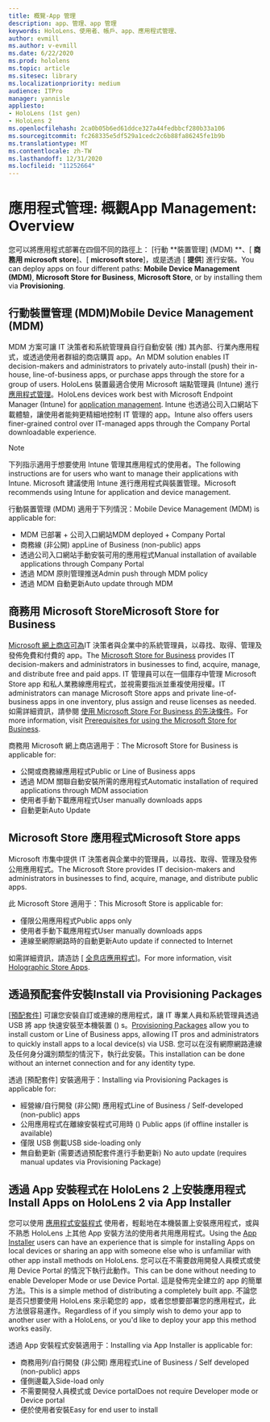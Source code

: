 ```yaml
---
title: 概覽-App 管理
description: app、管理、app 管理
keywords: HoloLens、使用者、帳戶、app、應用程式管理、
author: evmill
ms.author: v-evmill
ms.date: 6/22/2020
ms.prod: hololens
ms.topic: article
ms.sitesec: library
ms.localizationpriority: medium
audience: ITPro
manager: yannisle
appliesto:
- HoloLens (1st gen)
- HoloLens 2
ms.openlocfilehash: 2ca0b05b6ed61ddce327a44fedbbcf280b33a106
ms.sourcegitcommit: fc268335e5df529a1cedc2c6b88fa86245fe1b9b
ms.translationtype: MT
ms.contentlocale: zh-TW
ms.lasthandoff: 12/31/2020
ms.locfileid: "11252664"
---
```

# <span data-ttu-id="9a5d6-104">應用程式管理: 概觀</span><span class="sxs-lookup"><span data-stu-id="9a5d6-104">App Management: Overview</span></span>

<span data-ttu-id="9a5d6-105">您可以將應用程式部署在四個不同的路徑上： [行動 \*\*裝置管理] (MDM) \*\*、[ **商務用 microsoft store**]、[ **microsoft store**]，或是透過 [ **提供**] 進行安裝。</span><span class="sxs-lookup"><span data-stu-id="9a5d6-105">You can deploy apps on four different paths: **Mobile Device Management (MDM)**, **Microsoft Store for Business**, **Microsoft Store**, or by installing them via **Provisioning**.</span></span>

## <span data-ttu-id="9a5d6-106">行動裝置管理 (MDM)</span><span class="sxs-lookup"><span data-stu-id="9a5d6-106">Mobile Device Management (MDM)</span></span>

<span data-ttu-id="9a5d6-107">MDM 方案可讓 IT 決策者和系統管理員自行自動安裝 (推) 其內部、行業內應用程式，或透過使用者群組的商店購買 app。</span><span class="sxs-lookup"><span data-stu-id="9a5d6-107">An MDM solution enables IT decision-makers and administrators to privately auto-install (push) their in-house, line-of-business apps, or purchase apps through the store for a group of users.</span></span> <span data-ttu-id="9a5d6-108">HoloLens 裝置最適合使用 Microsoft 端點管理員 (Intune) 進行 [應用程式管理](app-deploy-intune.md)。</span><span class="sxs-lookup"><span data-stu-id="9a5d6-108">HoloLens devices work best with Microsoft Endpoint Manager (Intune) for [application management](app-deploy-intune.md).</span></span> <span data-ttu-id="9a5d6-109">Intune 也透過公司入口網站下載體驗，讓使用者能夠更精細地控制 IT 管理的 app。</span><span class="sxs-lookup"><span data-stu-id="9a5d6-109">Intune also offers users finer-grained control over IT-managed apps through the Company Portal downloadable experience.</span></span>

> [!NOTE]
> <span data-ttu-id="9a5d6-110">下列指示適用于想要使用 Intune 管理其應用程式的使用者。</span><span class="sxs-lookup"><span data-stu-id="9a5d6-110">The following instructions are for users who want to manage their applications with Intune.</span></span> <span data-ttu-id="9a5d6-111">Microsoft 建議使用 Intune 進行應用程式與裝置管理。</span><span class="sxs-lookup"><span data-stu-id="9a5d6-111">Microsoft recommends using Intune for application and device management.</span></span>

<span data-ttu-id="9a5d6-112">行動裝置管理 (MDM) 適用于下列情況：</span><span class="sxs-lookup"><span data-stu-id="9a5d6-112">Mobile Device Management (MDM) is applicable for:</span></span>

* <span data-ttu-id="9a5d6-113">MDM 已部署 + 公司入口網站</span><span class="sxs-lookup"><span data-stu-id="9a5d6-113">MDM deployed + Company Portal</span></span>
* <span data-ttu-id="9a5d6-114">商務線 (非公開) app</span><span class="sxs-lookup"><span data-stu-id="9a5d6-114">Line of Business (non-public) apps</span></span>
* <span data-ttu-id="9a5d6-115">透過公司入口網站手動安裝可用的應用程式</span><span class="sxs-lookup"><span data-stu-id="9a5d6-115">Manual installation of available applications through Company Portal</span></span>
* <span data-ttu-id="9a5d6-116">透過 MDM 原則管理推送</span><span class="sxs-lookup"><span data-stu-id="9a5d6-116">Admin push through MDM policy</span></span>
* <span data-ttu-id="9a5d6-117">透過 MDM 自動更新</span><span class="sxs-lookup"><span data-stu-id="9a5d6-117">Auto update through MDM</span></span>

## <span data-ttu-id="9a5d6-118">商務用 Microsoft Store</span><span class="sxs-lookup"><span data-stu-id="9a5d6-118">Microsoft Store for Business</span></span>

<span data-ttu-id="9a5d6-119">[Microsoft 網上商店可為](app-deploy-store-business.md)IT 決策者與企業中的系統管理員，以尋找、取得、管理及發佈免費和付費的 app。</span><span class="sxs-lookup"><span data-stu-id="9a5d6-119">The [Microsoft Store for Business](app-deploy-store-business.md) provides IT decision-makers and administrators in businesses to find, acquire, manage, and distribute free and paid apps.</span></span> <span data-ttu-id="9a5d6-120">IT 管理員可以在一個庫存中管理 Microsoft Store app 和私人業務線應用程式，並視需要指派並重複使用授權。</span><span class="sxs-lookup"><span data-stu-id="9a5d6-120">IT administrators can manage Microsoft Store apps and private line-of-business apps in one inventory, plus assign and reuse licenses as needed.</span></span> <span data-ttu-id="9a5d6-121">如需詳細資訊，請參閱 [使用 Microsoft Store For Business 的先決條件](https://docs.microsoft.com/microsoft-store/prerequisites-microsoft-store-for-business)。</span><span class="sxs-lookup"><span data-stu-id="9a5d6-121">For more information, visit [Prerequisites for using the Microsoft Store for Business](https://docs.microsoft.com/microsoft-store/prerequisites-microsoft-store-for-business).</span></span>

<span data-ttu-id="9a5d6-122">商務用 Microsoft 網上商店適用于：</span><span class="sxs-lookup"><span data-stu-id="9a5d6-122">The Microsoft Store for Business is applicable for:</span></span>

* <span data-ttu-id="9a5d6-123">公開或商務線應用程式</span><span class="sxs-lookup"><span data-stu-id="9a5d6-123">Public or Line of Business apps</span></span>
* <span data-ttu-id="9a5d6-124">透過 MDM 關聯自動安裝所需的應用程式</span><span class="sxs-lookup"><span data-stu-id="9a5d6-124">Automatic installation of required applications through MDM association</span></span>
* <span data-ttu-id="9a5d6-125">使用者手動下載應用程式</span><span class="sxs-lookup"><span data-stu-id="9a5d6-125">User manually downloads apps</span></span>
* <span data-ttu-id="9a5d6-126">自動更新</span><span class="sxs-lookup"><span data-stu-id="9a5d6-126">Auto Update</span></span>

## <span data-ttu-id="9a5d6-127">Microsoft Store 應用程式</span><span class="sxs-lookup"><span data-stu-id="9a5d6-127">Microsoft Store apps</span></span>

<span data-ttu-id="9a5d6-128">Microsoft 市集中提供 IT 決策者與企業中的管理員，以尋找、取得、管理及發佈公用應用程式。</span><span class="sxs-lookup"><span data-stu-id="9a5d6-128">The Microsoft Store provides IT decision-makers and administrators in businesses to find, acquire, manage, and distribute public apps.</span></span>

<span data-ttu-id="9a5d6-129">此 Microsoft Store 適用于：</span><span class="sxs-lookup"><span data-stu-id="9a5d6-129">This Microsoft Store is applicable for:</span></span>

* <span data-ttu-id="9a5d6-130">僅限公用應用程式</span><span class="sxs-lookup"><span data-stu-id="9a5d6-130">Public apps only</span></span>
* <span data-ttu-id="9a5d6-131">使用者手動下載應用程式</span><span class="sxs-lookup"><span data-stu-id="9a5d6-131">User manually downloads apps</span></span>
* <span data-ttu-id="9a5d6-132">連線至網際網路時的自動更新</span><span class="sxs-lookup"><span data-stu-id="9a5d6-132">Auto update if connected to Internet</span></span>

<span data-ttu-id="9a5d6-133">如需詳細資訊，請造訪 [ [全息店應用程式](https://docs.microsoft.com/hololens/holographic-store-apps)]。</span><span class="sxs-lookup"><span data-stu-id="9a5d6-133">For more information, visit [Holographic Store Apps](https://docs.microsoft.com/hololens/holographic-store-apps).</span></span>

## <span data-ttu-id="9a5d6-134">透過預配套件安裝</span><span class="sxs-lookup"><span data-stu-id="9a5d6-134">Install via Provisioning Packages</span></span>

<span data-ttu-id="9a5d6-135">[[預配套件](app-deploy-provisioning-package.md)] 可讓您安裝自訂或連線的應用程式，讓 IT 專業人員和系統管理員透過 USB 將 app 快速安裝至本機裝置 () s。</span><span class="sxs-lookup"><span data-stu-id="9a5d6-135">[Provisioning Packages](app-deploy-provisioning-package.md) allow you to install custom or Line of Business apps, allowing IT pros and administrators to quickly install apps to a local device(s) via USB.</span></span> <span data-ttu-id="9a5d6-136">您可以在沒有網際網路連線及任何身分識別類型的情況下，執行此安裝。</span><span class="sxs-lookup"><span data-stu-id="9a5d6-136">This installation can be done without an internet connection and for any identity type.</span></span>

<span data-ttu-id="9a5d6-137">透過 [預配套件] 安裝適用于：</span><span class="sxs-lookup"><span data-stu-id="9a5d6-137">Installing via Provisioning Packages is applicable for:</span></span>

* <span data-ttu-id="9a5d6-138">經營線/自行開發 (非公開) 應用程式</span><span class="sxs-lookup"><span data-stu-id="9a5d6-138">Line of Business / Self-developed (non-public) apps</span></span>
* <span data-ttu-id="9a5d6-139">公用應用程式在離線安裝程式可用時 () </span><span class="sxs-lookup"><span data-stu-id="9a5d6-139">Public apps (if offline installer is available)</span></span>
* <span data-ttu-id="9a5d6-140">僅限 USB 側載</span><span class="sxs-lookup"><span data-stu-id="9a5d6-140">USB side-loading only</span></span>
* <span data-ttu-id="9a5d6-141">無自動更新 (需要透過預配套件進行手動更新) </span><span class="sxs-lookup"><span data-stu-id="9a5d6-141">No auto update (requires manual updates via Provisioning Package)</span></span>

## <span data-ttu-id="9a5d6-142">透過 App 安裝程式在 HoloLens 2 上安裝應用程式</span><span class="sxs-lookup"><span data-stu-id="9a5d6-142">Install Apps on HoloLens 2 via App Installer</span></span>

<span data-ttu-id="9a5d6-143">您可以使用 [應用程式安裝程式](app-deploy-app-installer.md) 使用者，輕鬆地在本機裝置上安裝應用程式，或與不熟悉 HoloLens 上其他 App 安裝方法的使用者共用應用程式。</span><span class="sxs-lookup"><span data-stu-id="9a5d6-143">Using the [App Installer](app-deploy-app-installer.md) users can have an experience that is simple for installing Apps on local devices or sharing an app with someone else who is unfamiliar with other app install methods on HoloLens.</span></span> <span data-ttu-id="9a5d6-144">您可以在不需要啟用開發人員模式或使用 Device Portal 的情況下執行此動作。</span><span class="sxs-lookup"><span data-stu-id="9a5d6-144">This can be done without needing to enable Developer Mode or use Device Portal.</span></span> <span data-ttu-id="9a5d6-145">這是發佈完全建立的 app 的簡單方法。</span><span class="sxs-lookup"><span data-stu-id="9a5d6-145">This is a simple method of distributing a completely built app.</span></span> <span data-ttu-id="9a5d6-146">不論您是否只想要使用 HoloLens 來示範您的 app，或者您想要部署您的應用程式，此方法很容易運作。</span><span class="sxs-lookup"><span data-stu-id="9a5d6-146">Regardless of if you simply wish to demo your app to another user with a HoloLens, or you'd like to deploy your app this method works easily.</span></span>

<span data-ttu-id="9a5d6-147">透過 App 安裝程式安裝適用于：</span><span class="sxs-lookup"><span data-stu-id="9a5d6-147">Installing via App Installer is applicable for:</span></span>

* <span data-ttu-id="9a5d6-148">商務用列/自行開發 (非公開) 應用程式</span><span class="sxs-lookup"><span data-stu-id="9a5d6-148">Line of Business / Self developed (non-public) apps</span></span>
* <span data-ttu-id="9a5d6-149">僅側邊載入</span><span class="sxs-lookup"><span data-stu-id="9a5d6-149">Side-load only</span></span>
* <span data-ttu-id="9a5d6-150">不需要開發人員模式或 Device portal</span><span class="sxs-lookup"><span data-stu-id="9a5d6-150">Does not require Developer mode or Device portal</span></span>
* <span data-ttu-id="9a5d6-151">便於使用者安裝</span><span class="sxs-lookup"><span data-stu-id="9a5d6-151">Easy for end user to install</span></span>
